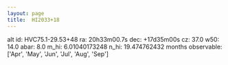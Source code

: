 ```yaml
---
layout: page
title:  HI2033+18
--- 
```

alt id: HVC75.1-29.53+48
ra: 20h33m00.7s
dec: +17d35m00s
cz: 37.0
w50: 14.0
abar: 8.0
m_hi: 6.01040173248
n_hi: 19.474762432
months observable: ['Apr', 'May', 'Jun', 'Jul', 'Aug', 'Sep']
